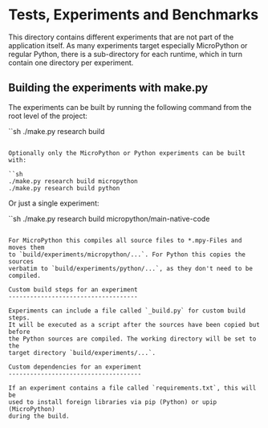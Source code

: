 Tests, Experiments and Benchmarks
=================================

This directory contains different experiments that are not part of the
application itself. As many experiments target especially MicroPython or
regular Python, there is a sub-directory for each runtime, which in turn
contain one directory per experiment.

Building the experiments with make.py
-------------------------------------

The experiments can be built by running the following command from the
root level of the project:

``sh
./make.py research build
```

Optionally only the MicroPython or Python experiments can be built with:

``sh
./make.py research build micropython
./make.py research build python
```

Or just a single experiment:

``sh
./make.py research build micropython/main-native-code
```

For MicroPython this compiles all source files to *.mpy-Files and moves them
to `build/experiments/micropython/...`. For Python this copies the sources
verbatim to `build/experiments/python/...`, as they don't need to be compiled.

Custom build steps for an experiment
------------------------------------

Experiments can include a file called `_build.py` for custom build steps.
It will be executed as a script after the sources have been copied but before
the Python sources are compiled. The working directory will be set to the
target directory `build/experiments/...`.

Custom dependencies for an experiment
-------------------------------------

If an experiment contains a file called `requirements.txt`, this will be
used to install foreign libraries via pip (Python) or upip (MicroPython)
during the build.